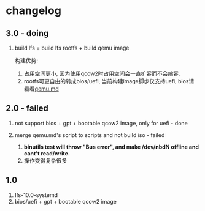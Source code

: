 # changelog

## 3.0 - doing

1. build lfs = build lfs rootfs + build qemu image

    构建优势: 
    1. 占用空间更小, 因为使用qcow2时占用空间会一直扩容而不会缩容.
    1. rootfs可更自由的转成bios/uefi, 当前构建image脚步仅支持uefi, bios请看看[qemu.md](/qemu.md)

## 2.0 - failed

1. not support bios + gpt + bootable qcow2 image, only for uefi - done
1. merge qemu.md's script to scripts and not build iso - failed

    1. **binutils test will throw "Bus error", and make /dev/nbdN offline and cant't read/write.**
    1. 操作变得复杂很多

## 1.0

1. lfs-10.0-systemd
1. bios/uefi + gpt + bootable qcow2 image